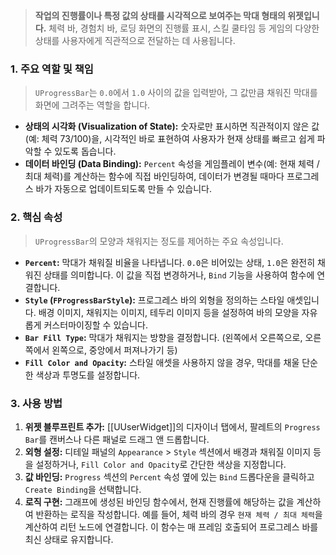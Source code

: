 ---
---

> **작업의 진행률이나 특정 값의 상태를 시각적으로 보여주는 막대 형태의 위젯입니다.** 체력 바, 경험치 바, 로딩 화면의 진행률 표시, 스킬 쿨타임 등 게임의 다양한 상태를 사용자에게 직관적으로 전달하는 데 사용됩니다.

### **1. 주요 역할 및 책임**
> `UProgressBar`는 `0.0`에서 `1.0` 사이의 값을 입력받아, 그 값만큼 채워진 막대를 화면에 그려주는 역할을 합니다.
* **상태의 시각화 (Visualization of State):**
    숫자로만 표시하면 직관적이지 않은 값(예: 체력 73/100)을, 시각적인 바로 표현하여 사용자가 현재 상태를 빠르고 쉽게 파악할 수 있도록 돕습니다.
* **데이터 바인딩 (Data Binding):**
    `Percent` 속성을 게임플레이 변수(예: 현재 체력 / 최대 체력)를 계산하는 함수에 직접 바인딩하여, 데이터가 변경될 때마다 프로그레스 바가 자동으로 업데이트되도록 만들 수 있습니다.

### **2. 핵심 속성**
> `UProgressBar`의 모양과 채워지는 정도를 제어하는 주요 속성입니다.
* **`Percent`:**
    막대가 채워질 비율을 나타냅니다. `0.0`은 비어있는 상태, `1.0`은 완전히 채워진 상태를 의미합니다. 이 값을 직접 변경하거나, `Bind` 기능을 사용하여 함수에 연결합니다.
* **`Style` (`FProgressBarStyle`):**
    프로그레스 바의 외형을 정의하는 스타일 애셋입니다. 배경 이미지, 채워지는 이미지, 테두리 이미지 등을 설정하여 바의 모양을 자유롭게 커스터마이징할 수 있습니다.
* **`Bar Fill Type`:**
    막대가 채워지는 방향을 결정합니다. (왼쪽에서 오른쪽으로, 오른쪽에서 왼쪽으로, 중앙에서 퍼져나가기 등)
* **`Fill Color and Opacity`:**
    스타일 애셋을 사용하지 않을 경우, 막대를 채울 단순한 색상과 투명도를 설정합니다.

### **3. 사용 방법**
1.  **위젯 블루프린트 추가:** [[UUserWidget]]의 디자이너 탭에서, 팔레트의 `Progress Bar`를 캔버스나 다른 패널로 드래그 앤 드롭합니다.
2.  **외형 설정:** 디테일 패널의 `Appearance` > `Style` 섹션에서 배경과 채워질 이미지 등을 설정하거나, `Fill Color and Opacity`로 간단한 색상을 지정합니다.
3.  **값 바인딩:** `Progress` 섹션의 `Percent` 속성 옆에 있는 `Bind` 드롭다운을 클릭하고 `Create Binding`을 선택합니다.
4.  **로직 구현:** 그래프에 생성된 바인딩 함수에서, 현재 진행률에 해당하는 값을 계산하여 반환하는 로직을 작성합니다. 예를 들어, 체력 바의 경우 `현재 체력 / 최대 체력`을 계산하여 리턴 노드에 연결합니다. 이 함수는 매 프레임 호출되어 프로그레스 바를 최신 상태로 유지합니다.
